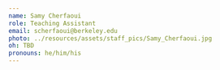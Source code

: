 ```yaml
---
name: Samy Cherfaoui
role: Teaching Assistant
email: scherfaoui@berkeley.edu
photo: ../resources/assets/staff_pics/Samy_Cherfaoui.jpg
oh: TBD
pronouns: he/him/his
---
```

